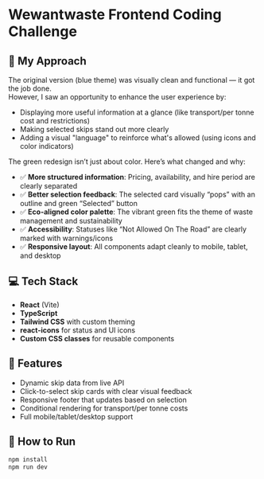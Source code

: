 # Wewantwaste Frontend Coding Challenge

## 🧠 My Approach

The original version (blue theme) was visually clean and functional — it got the job done.  
However, I saw an opportunity to enhance the user experience by:

- Displaying more useful information at a glance (like transport/per tonne cost and restrictions)
- Making selected skips stand out more clearly
- Adding a visual "language" to reinforce what's allowed (using icons and color indicators)


The green redesign isn’t just about color. Here’s what changed and why:

- ✅ **More structured information**: Pricing, availability, and hire period are clearly separated
- ✅ **Better selection feedback**: The selected card visually “pops” with an outline and green “Selected” button
- ✅ **Eco-aligned color palette**: The vibrant green fits the theme of waste management and sustainability
- ✅ **Accessibility**: Statuses like “Not Allowed On The Road” are clearly marked with warnings/icons
- ✅ **Responsive layout**: All components adapt cleanly to mobile, tablet, and desktop



## 💻 Tech Stack

- **React** (Vite)
- **TypeScript**
- **Tailwind CSS** with custom theming
- **react-icons** for status and UI icons
- **Custom CSS classes** for reusable components

## 📱 Features

- Dynamic skip data from live API
- Click-to-select skip cards with clear visual feedback
- Responsive footer that updates based on selection
- Conditional rendering for transport/per tonne costs
- Full mobile/tablet/desktop support

## 🚀 How to Run

```bash
npm install
npm run dev

